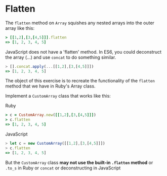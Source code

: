 # Flatten

The `flatten` method on `Array` squishes any nested
arrays into the outer array like this:

```ruby
> [[1,2],[3,[4,5]]].flatten
=> [1, 2, 3, 4, 5]
```

JavaScript does not have a 'flatten' method. In ES6,  you could deconstruct the array (...) and use `concat` to do something similar.

```js
> [].concat.apply(...[[1,2],[3,[4,5]]])
=> [1, 2, 3, 4, 5]
```

The object of this exercise is to recreate the functionality of the
`flatten` method that we have in Ruby's Array class.

Implement a `CustomArray` class that works like this:

Ruby
```ruby
> c = CustomArray.new([[1,2],[3,[4,5]]])
> c.flatten
=> [1, 2, 3, 4, 5]
```

JavaScript
```javascript
> let c = new CustomArray([[1,2],[3,[4,5]]])
> c.flatten
=> [1, 2, 3, 4, 5]
```

But the `CustomArray` class **may not use the
built-in `.flatten` method** or `.to_s` in Ruby or `concat` or deconstructing in JavaScript